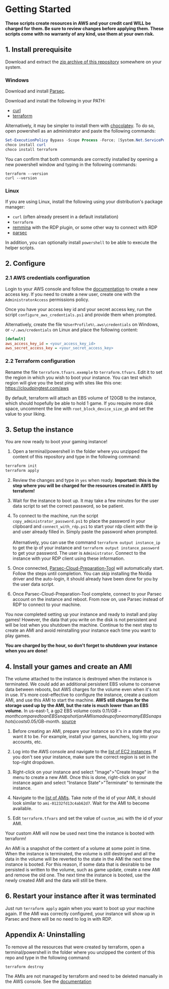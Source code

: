 # Getting Started

**These scripts create resources in AWS and your credit card WILL be charged for them. Be sure to review changes before applying them. These scripts come with no warranty of any kind, use them at your own risk.**

## 1. Install prerequisite

Download and extract the [zip archive of this repository](https://github.com/badjware/aws-cloud-gaming/archive/master.zip) somewhere on your system.

### Windows
Download and install [Parsec](https://parsecgaming.com/downloads/).

Download and install the following in your PATH:
* [curl](https://curl.haxx.se/windows/)
* [terraform](https://www.terraform.io/downloads.html)

Alternatively, it may be simpler to install them with [chocolatey](https://chocolatey.org). To do so, open powershell as an administrator and paste the following commands:
``` powershell
Set-ExecutionPolicy Bypass -Scope Process -Force; [System.Net.ServicePointManager]::SecurityProtocol = [System.Net.ServicePointManager]::SecurityProtocol -bor 3072; iex ((New-Object System.Net.WebClient).DownloadString('https://chocolatey.org/install.ps1'))
choco install curl
choco install terraform
```

You can confirm that both commands are correctly installed by opening a new powershell window and typing in the following commands:
```
terraform --version
curl --version
```

### Linux
If you are using Linux, install the following using your distribution's package manager:
* `curl` (often already present in a default installation)
* `terraform`
* [remmina](https://remmina.org/) with the RDP plugin, or some other way to connect with RDP
* [parsec](https://parsecgaming.com/downloads/)

In addition, you can optionally install `powershell` to be able to execute the helper scripts.

## 2. Configure

### 2.1 AWS credentials configuration
Login to your AWS console and follow the [documentation](https://docs.aws.amazon.com/IAM/latest/UserGuide/id_credentials_access-keys.html#Using_CreateAccessKey) to create a new access key. If you need to create a new user, create one with the `AdministratorAccess` permissions policy.

Once you have your access key id and your secret access key, run the script `configure_aws_credentials.ps1` and provide them when prompted.

Alternatively, create the file `%UserProfile%\.aws\credentials` on Windows, or `~/.aws/credentials` on Linux and place the following content:
``` ini
[default]
aws_access_key_id = <your_access_key_id>
aws_secret_access_key = <your_secret_access_key>
```

### 2.2 Terraform configuration
Rename the file `terraform.tfvars.exemple` to `terraform.tfvars`. Edit it to set the region in which you wish to boot your instance. You can test which region will give you the best ping with sites like this one: https://cloudpingtest.com/aws

By default, terraform will attach an EBS volume of 120GB to the instance, which should hopefully be able to hold 1 game. If you require more disk space, uncomment the line with `root_block_device_size_gb` and set the value to your liking.

## 3. Setup the instance
You are now ready to boot your gaming instance!

1. Open a terminal/powershell in the folder where you unzipped the content of this repository and type in the following command:
``` bash
terraform init
terraform apply
```

2. Review the changes and type in `yes` when ready. **Important: this is the step where you will be charged for the resources created in AWS by terraform!**

3. Wait for the instance to boot up. It may take a few minutes for the user data script to set the correct password, so be patient.

4. To connect to the machine, run the script `copy_administrator_password.ps1` to place the password in your clipboard and `connect_with_rdp.ps1` to start your rdp client with the ip and user already filled in. Simply paste the password when prompted.<br><br>
Alternatively, you can use the command `terraform output instance_ip` to get the ip of your instance and `terraform output instance_password` to get your password. The user is `Administrator`. Connect to the instance with your RDP client using these information.

5. Once connected, [Parsec-Cloud-Preparation-Tool](https://github.com/jamesstringerparsec/Parsec-Cloud-Preparation-Tool) will automatically start. Follow the steps until completion. You can skip installing the Nvidia driver and the auto-login, it should already have been done for you by the user data script.

6. Once Parsec-Cloud-Preparation-Tool complete, connect to your Parsec account on the instance and reboot. From now on, use Parsec instead of RDP to connect to your machine.

You now completed setting up your instance and ready to install and play games! However, the data that you write on the disk is not persistent and will be lost when you shutdown the machine. Continue to the next step to create an AMI and avoid reinstalling your instance each time you want to play games.

**You are charged by the hour, so don't forget to shutdown your instance when you are done!**

## 4. Install your games and create an AMI

The volume attached to the instance is destroyed when the instance is terminated. We could add an additional persistent EBS volume to conserve data between reboots, but AWS charges for the volume even when it's not in use. It's more cost-effective to configure the instance, create a custom AMI, and use this AMI to start the machine. **AWS still charges for the storage used up by the AMI, but the rate is much lower than an EBS volume.** In us-east-1, a gp2 EBS volume costs 0.11$/GB-month compared to an EBS snapshot (an AMI is made up of one or many EBS snapshots) costs 0.05$/GB-month. [source](https://aws.amazon.com/ebs/pricing/)

1. Before creating an AMI, prepare your instance so it's in a state that you want it to be. For example, install your games, launchers, log into your accounts, etc.

2. Log into the AWS console and navigate to the [list of EC2 instances](https://console.aws.amazon.com/ec2/v2/home#Instances). If you don't see your instance, make sure the correct region is set in the top-right dropdown.

3. Right-click on your instance and select "Image">"Create Image" in the menu to create a new AMI. Once this is done, right-click on your instance again and select "Instance State">"Terminate" to terminate the instance.

4. Navigate to the [list of AMIs](https://console.aws.amazon.com/ec2/v2/home#Images). Take note of the id of your AMI, it should look similar to `ami-01232fd13c4ab62d7`. Wait for the AMI to become available.

5. Edit `terraform.tfvars` and set the value of `custom_ami` with the id of your AMI.

Your custom AMI will now be used next time the instance is booted with terraform!

An AMI is a snapshot of the content of a volume at some point in time. When the instance is terminated, the volume is still destroyed and all the data in the volume will be reverted to the state in the AMI the next time the instance is booted. For this reason, if some data that is desirable to be persisted is written to the volume, such as game update, create a new AMI and remove the old one. The next time the instance is booted, use the newly created AMI and the data will still be there.

## 6. Restart your instance after it was terminated
Just run `terraform apply` again when you want to boot up your machine again. If the AMI was correctly configured, your instance will show up in Parsec and there will be no need to log in with RDP.

## Appendix A: Uninstalling
To remove all the resources that were created by terraform, open a terminal/powershell in the folder where you unzipped the content of this repo and type in the following command:
``` bash
terraform destroy
```

The AMIs are not managed by terraform and need to be deleted manually in the AWS console. See the [documentation](https://docs.aws.amazon.com/AWSEC2/latest/UserGuide/deregister-ami.html#clean-up-ebs-ami)
